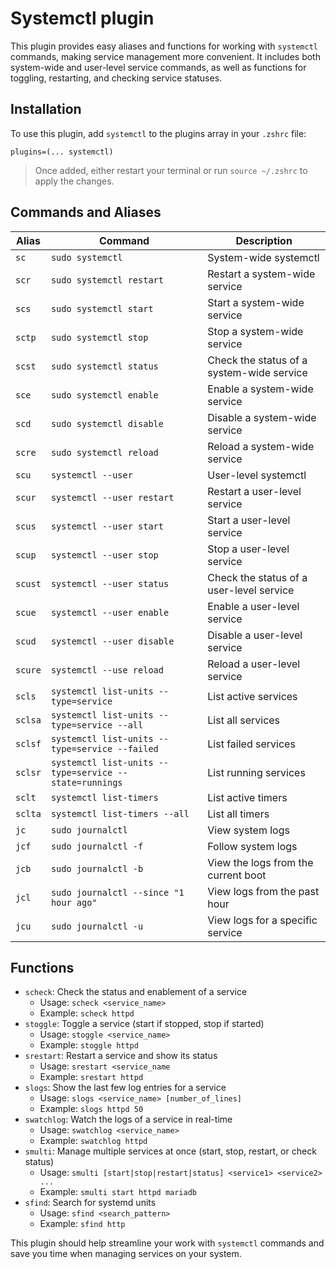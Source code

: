 # Systemctl plugin

This plugin provides easy aliases and functions for working with `systemctl` commands, making service management more convenient. It includes both system-wide and user-level service commands, as well as functions for toggling, restarting, and checking service statuses.

## Installation

To use this plugin, add `systemctl` to the plugins array in your `.zshrc` file:

```
plugins=(... systemctl)
```
 > Once added, either restart your terminal or run `source ~/.zshrc` to apply the changes.

## Commands and Aliases 

| Alias | Command | Description |
|---------------|-------------|-------|
| `sc` | `sudo systemctl` | System-wide systemctl |
| `scr` | `sudo systemctl restart` | Restart a system-wide service |
| `scs` | `sudo systemctl start` | Start a system-wide service | 
| `sctp` | `sudo systemctl stop` | Stop a system-wide service |
| `scst` | `sudo systemctl status` | Check the status of a system-wide service |
| `sce` | `sudo systemctl enable` | Enable a system-wide service | 
| `scd` | `sudo systemctl disable` | Disable a system-wide service |
| `scre` | `sudo systemctl reload` | Reload a system-wide service | 
| `scu` | `systemctl --user` | User-level systemctl |
| `scur` | `systemctl --user restart` | Restart a user-level service |
| `scus` | `systemctl --user start` | Start a user-level service |
| `scup` | `systemctl --user stop` | Stop a user-level service | 
| `scust` | `systemctl --user status` | Check the status of a user-level service |
| `scue` | `systemctl --user enable` | Enable a user-level service |
| `scud` | `systemctl --user disable` | Disable a user-level service |
| `scure` | `systemctl --use reload` | Reload a user-level service |
| `scls` | `systemctl list-units --type=service` | List active services | 
| `sclsa` | `systemctl list-units --type=service --all` | List all services | 
| `sclsf` | `systemctl list-units --type=service --failed` | List failed services | 
| `sclsr` | `systemctl list-units --type=service --state=runnings` | List running services | 
| `sclt` | `systemctl list-timers` | List active timers | 
| `sclta` | `systemctl list-timers --all` | List all timers | 
| `jc` | `sudo journalctl` | View system logs | 
| `jcf` | `sudo journalctl -f` | Follow system logs |
| `jcb` | `sudo journalctl -b` | View the logs from the current boot | 
| `jcl` | `sudo journalctl --since "1 hour ago"` | View logs from the past hour |
| `jcu` | `sudo journalctl -u` | View logs for a specific service |

## Functions 

 - `scheck`: Check the status and enablement of a service 
    - Usage: `scheck <service_name>`
    - Example: `scheck httpd`
 - `stoggle`: Toggle a service (start if stopped, stop if started)
    - Usage: `stoggle <service_name>`
    - Example: `stoggle httpd`
 - `srestart`: Restart a service and show its status
    - Usage: `srestart <service_name`
    - Example: `srestart httpd`
 - `slogs`: Show the last few log entries for a service
    - Usage: `slogs <service_name> [number_of_lines]`
    - Example: `slogs httpd 50`
 - `swatchlog`: Watch the logs of a service in real-time
    - Usage: `swatchlog <service_name>`
    - Example: `swatchlog httpd` 
 - `smulti`: Manage multiple services at once (start, stop, restart, or check status)
    - Usage: `smulti [start|stop|restart|status] <service1> <service2> ...`
    - Example: `smulti start httpd mariadb`
 - `sfind`: Search for systemd units 
    - Usage: `sfind <search_pattern>`
    - Example: `sfind http`

This plugin should help streamline your work with `systemctl` commands and save you time when managing services on your system.
